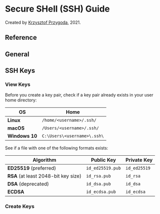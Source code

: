 # Secure SHell (SSH) Guide

Created by [Krzysztof Przygoda](https://github.com/KrzysztofPrzygoda), 2021.

## Reference

## General

## SSH Keys

### View Keys
Before you create a key pair, check if a key pair already exists in your user home directory:

OS | Home
--- | ---
**Linux** | `/home/<username>/.ssh/`
**macOS** | `/Users/<username>/.ssh/`
**Windows 10** | `C:\Users\<username>\.ssh\`

See if a file with one of the following formats exists:

Algorithm | Public Key | Private Key
--- | --- | ---
**ED25519** (preferred) | `id_ed25519.pub` | `id_ed25519`
**RSA** (at least 2048-bit key size) | `id_rsa.pub` | `id_rsa`
**DSA** (deprecated) | `id_dsa.pub` | `id_dsa`
**ECDSA** | `id_ecdsa.pub` | `id_ecdsa`

### Create Keys
